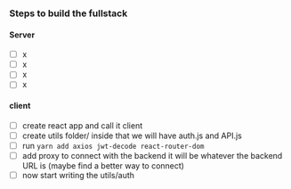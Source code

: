 ### Steps to build the fullstack

#### Server
  - [ ] x
  - [ ] x
  - [ ] x
  - [ ] x
#### client
  - [ ] create react app and call it client
  - [ ] create utils folder/ inside that we will have auth.js and API.js
  - [ ] run `yarn add axios jwt-decode react-router-dom`
  - [ ] add proxy to connect with the backend it will be whatever the backend URL is (maybe find a better way to connect)
  - [ ] now start writing the utils/auth
